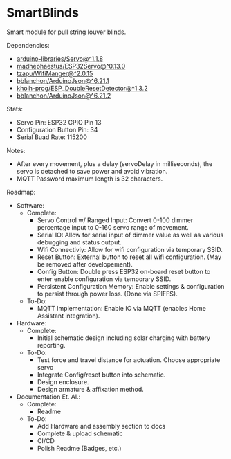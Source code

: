 # SmartBlinds
 Smart module for pull string louver blinds.

Dependencies:  
- [arduino-libraries/Servo@^1.1.8](https://github.com/arduino-libraries/Servo)  
- [madhephaestus/ESP32Servo@^0.13.0](https://github.com/madhephaestus/ESP32Servo)  
- [tzapu/WifiManger@^2.0.15](https://github.com/tzapu/WiFiManager)  
- [bblanchon/ArduinoJson@^6.21.1  ](https://github.com/bblanchon/ArduinoJson)
- [khoih-prog/ESP_DoubleResetDetector@^1.3.2](https://github.com/khoih-prog/ESP_DoubleResetDetector)  
- [bblanchon/ArduinoJson@^6.21.2](https://github.com/bblanchon/ArduinoJson)

Stats:  
- Servo Pin: ESP32 GPIO Pin 13  
- Configuration Button Pin: 34  
- Serial Buad Rate: 115200  

Notes:  
- After every movement, plus a delay (servoDelay in milliseconds), the servo is detached to save power and avoid vibration.
- MQTT Password maximum length is 32 characters.

Roadmap:  
- Software:  
  - Complete:  
    - Servo Control w/ Ranged Input: Convert 0-100 dimmer percentage input to 0-160 servo range of movement.  
    - Serial IO: Allow for serial input of dimmer value as well as various debugging and status output.  
    - Wifi Connectiviy: Allow for wifi configuration via temporary SSID.  
    - Reset Button: External button to reset all wifi configuration. (May be removed after developement).  
    - Config Button: Double press ESP32 on-board reset button to enter enable configuration via temporary SSID.
    - Persistent Configuration Memory: Enable settings & configuration to persist through power loss. (Done via SPIFFS).  
  - To-Do:  
    - MQTT Implementation: Enable IO via MQTT (enables Home Assistant integration).
- Hardware:
  - Complete:
    - Initial schematic design including solar charging with battery reporting.
  - To-Do:
    - Test force and travel distance for actuation. Choose appropriate servo
    - Integrate Config/reset button into schematic.  
    - Design enclosure.
    - Design armature & affixation method.
- Documentation Et. Al.:
  - Complete:
    - Readme
  - To-Do:
    - Add Hardware and assembly section to docs
    - Complete & upload schematic
    - CI/CD
    - Polish Readme (Badges, etc.)

    